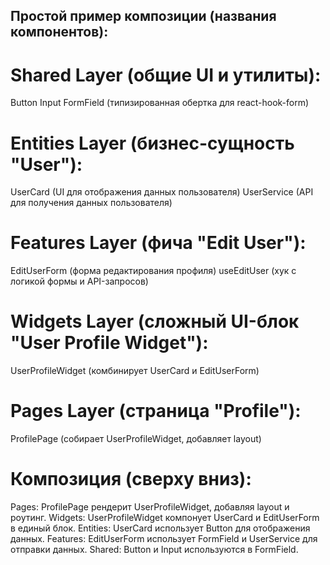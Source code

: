 ## Простой пример композиции (названия компонентов):

# Shared Layer (общие UI и утилиты):
  Button
  Input
  FormField (типизированная обертка для react-hook-form)


# Entities Layer (бизнес-сущность "User"):
  UserCard (UI для отображения данных пользователя)
  UserService (API для получения данных пользователя)


# Features Layer (фича "Edit User"):
  EditUserForm (форма редактирования профиля)
  useEditUser (хук с логикой формы и API-запросов)


# Widgets Layer (сложный UI-блок "User Profile Widget"):
  UserProfileWidget (комбинирует UserCard и EditUserForm)

# Pages Layer (страница "Profile"):
  ProfilePage (собирает UserProfileWidget, добавляет layout)

# Композиция (сверху вниз):
Pages: ProfilePage рендерит UserProfileWidget, добавляя layout и роутинг.
  Widgets: UserProfileWidget компонует UserCard и EditUserForm в единый блок.
    Entities: UserCard использует Button для отображения данных.
    Features: EditUserForm использует FormField и UserService для отправки данных.
        Shared: Button и Input используются в FormField.



